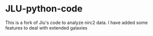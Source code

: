 JLU-python-code
===============
This is a fork of Jlu's code to analyze nirc2 data.
I have added some features to deal with extended galaxies
